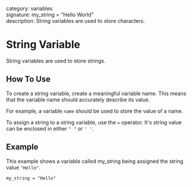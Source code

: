 category: variables  
signature: my_string = \"Hello World\"  
description: String variables are used to store characters.  

# String Variable

String variables are used to store strings.

## How To Use

To create a string variable, create a meaningful variable name. This means that the variable name should accurately describe its value. 

For example, a variable `name` should be used to store the value of a name.

To assign a string to a string variable, use the `=` operator. It's string value can be enclosed in either `" "` or `' '`.

## Example

This example shows a variable called my_string being assigned the string value `"Hello"`.

```don
my_string = "Hello"
```

<advanced>
</advanced>
